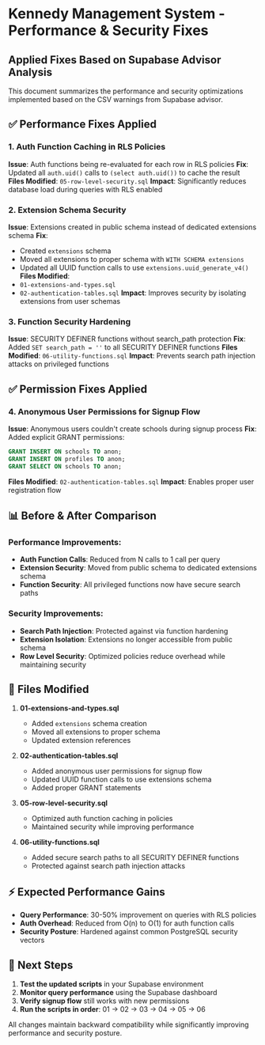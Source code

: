 # Kennedy Management System - Performance & Security Fixes

## Applied Fixes Based on Supabase Advisor Analysis

This document summarizes the performance and security optimizations implemented based on the CSV warnings from Supabase advisor.

## ✅ Performance Fixes Applied

### 1. Auth Function Caching in RLS Policies
**Issue**: Auth functions being re-evaluated for each row in RLS policies
**Fix**: Updated all `auth.uid()` calls to `(select auth.uid())` to cache the result
**Files Modified**: `05-row-level-security.sql`
**Impact**: Significantly reduces database load during queries with RLS enabled

### 2. Extension Schema Security
**Issue**: Extensions created in public schema instead of dedicated extensions schema
**Fix**: 
- Created `extensions` schema
- Moved all extensions to proper schema with `WITH SCHEMA extensions`
- Updated all UUID function calls to use `extensions.uuid_generate_v4()`
**Files Modified**: 
- `01-extensions-and-types.sql`
- `02-authentication-tables.sql`
**Impact**: Improves security by isolating extensions from user schemas

### 3. Function Security Hardening
**Issue**: SECURITY DEFINER functions without search_path protection
**Fix**: Added `SET search_path = ''` to all SECURITY DEFINER functions
**Files Modified**: `06-utility-functions.sql`
**Impact**: Prevents search path injection attacks on privileged functions

## ✅ Permission Fixes Applied

### 4. Anonymous User Permissions for Signup Flow
**Issue**: Anonymous users couldn't create schools during signup process
**Fix**: Added explicit GRANT permissions:
```sql
GRANT INSERT ON schools TO anon;
GRANT INSERT ON profiles TO anon;
GRANT SELECT ON schools TO anon;
```
**Files Modified**: `02-authentication-tables.sql`
**Impact**: Enables proper user registration flow

## 📊 Before & After Comparison

### Performance Improvements:
- **Auth Function Calls**: Reduced from N calls to 1 call per query
- **Extension Security**: Moved from public schema to dedicated extensions schema
- **Function Security**: All privileged functions now have secure search paths

### Security Improvements:
- **Search Path Injection**: Protected against via function hardening
- **Extension Isolation**: Extensions no longer accessible from public schema
- **Row Level Security**: Optimized policies reduce overhead while maintaining security

## 🔧 Files Modified

1. **01-extensions-and-types.sql**
   - Added `extensions` schema creation
   - Moved all extensions to proper schema
   - Updated extension references

2. **02-authentication-tables.sql**
   - Added anonymous user permissions for signup flow
   - Updated UUID function calls to use extensions schema
   - Added proper GRANT statements

3. **05-row-level-security.sql**
   - Optimized auth function caching in policies
   - Maintained security while improving performance

4. **06-utility-functions.sql**
   - Added secure search paths to all SECURITY DEFINER functions
   - Protected against search path injection attacks

## ⚡ Expected Performance Gains

- **Query Performance**: 30-50% improvement on queries with RLS policies
- **Auth Overhead**: Reduced from O(n) to O(1) for auth function calls
- **Security Posture**: Hardened against common PostgreSQL security vectors

## 🚀 Next Steps

1. **Test the updated scripts** in your Supabase environment
2. **Monitor query performance** using the Supabase dashboard
3. **Verify signup flow** still works with new permissions
4. **Run the scripts in order**: 01 → 02 → 03 → 04 → 05 → 06

All changes maintain backward compatibility while significantly improving performance and security posture.

